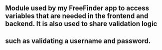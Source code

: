 ## Module used by my FreeFinder app to access variables that are needed in the frontend and backend. It is also used to share validation logic
## such as validating a username and password.